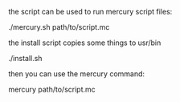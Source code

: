 the script can be used to run mercury script files:

./mercury.sh path/to/script.mc

the install script copies some things to usr/bin

./install.sh

then you can use the mercury command:

mercury path/to/script.mc

